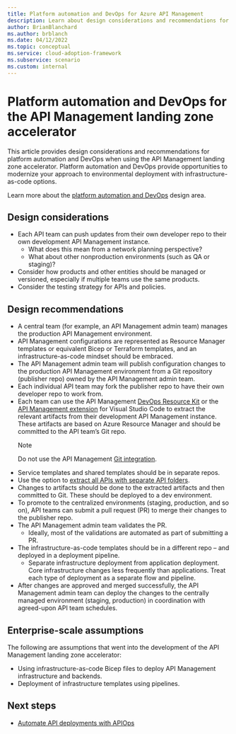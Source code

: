 ```yaml
---
title: Platform automation and DevOps for Azure API Management
description: Learn about design considerations and recommendations for platform automation and DevOps in the Azure API Management landing zone accelerator
author: BrianBlanchard
ms.author: brblanch
ms.date: 04/12/2022
ms.topic: conceptual
ms.service: cloud-adoption-framework
ms.subservice: scenario
ms.custom: internal
---
```


# Platform automation and DevOps for the API Management landing zone accelerator

This article provides design considerations and recommendations for platform automation and DevOps when using the API Management landing zone accelerator. Platform automation and DevOps provide opportunities to modernize your approach to environmental deployment with infrastructure-as-code options.

Learn more about the [platform automation and DevOps](/azure/cloud-adoption-framework/ready/landing-zone/design-area/platform-automation-devops) design area.

## Design considerations

- Each API team can push updates from their own developer repo to their own development API Management instance.
  - What does this mean from a network planning perspective?
  - What about other nonproduction environments (such as QA or staging)?
- Consider how products and other entities should be managed or versioned, especially if multiple teams use the same products.
- Consider the testing strategy for APIs and policies.

## Design recommendations

- A central team (for example, an API Management admin team) manages the production API Management environment.
- API Management configurations are represented as Resource Manager templates or equivalent Bicep or Terraform templates, and an infrastructure-as-code mindset should be embraced.
- The API Management admin team will publish configuration changes to the production API Management environment from a Git repository (publisher repo) owned by the API Management admin team.
- Each individual API team may fork the publisher repo to have their own developer repo to work from.
- Each team can use the API Management [DevOps Resource Kit](https://github.com/Azure/azure-api-management-devops-resource-kit) or the [API Management extension](https://marketplace.visualstudio.com/items?itemName=ms-azuretools.vscode-apimanagement) for Visual Studio Code to extract the relevant artifacts from their development API Management instance. These artifacts are based on Azure Resource Manager and should be committed to the API team’s Git repo.
    > [!NOTE]
    > Do not use the API Management [Git integration](/azure/api-management/api-management-configuration-repository-git).
- Service templates and shared templates should be in separate repos.
- Use the option to [extract all APIs with separate API folders](https://github.com/Azure/azure-api-management-devops-resource-kit/blob/main/src/README.md#extractor).
- Changes to artifacts should be done to the extracted artifacts and then committed to Git. These should be deployed to a dev environment.
- To promote to the centralized environments (staging, production, and so on), API teams can submit a pull request (PR) to merge their changes to the publisher repo.
- The API Management admin team validates the PR.
  - Ideally, most of the validations are automated as part of submitting a PR.
- The infrastructure-as-code templates should be in a different repo – and deployed in a deployment pipeline.
  - Separate infrastructure deployment from application deployment. Core infrastructure changes less frequently than applications. Treat each type of deployment as a separate flow and pipeline.
- After changes are approved and merged successfully, the API Management admin team can deploy the changes to the centrally managed environment (staging, production) in coordination with agreed-upon API team schedules.

## Enterprise-scale assumptions

The following are assumptions that went into the development of the API Management landing zone accelerator:

- Using infrastructure-as-code Bicep files to deploy API Management infrastructure and backends.
- Deployment of infrastructure templates using pipelines.

## Next steps

- [Automate API deployments with APIOps](/azure/architecture/example-scenario/devops/automated-api-deployments-apiops)
